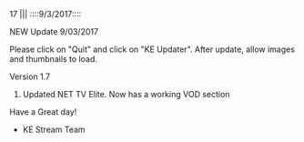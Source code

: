 17
||| 
::::9/3/2017::::

NEW Update 9/03/2017

Please click on "Quit" and click on  "KE Updater". After update, allow images and thumbnails to load.

Version 1.7
  1. Updated NET TV Elite. Now has a working VOD section

Have a Great day!

- KE Stream Team
